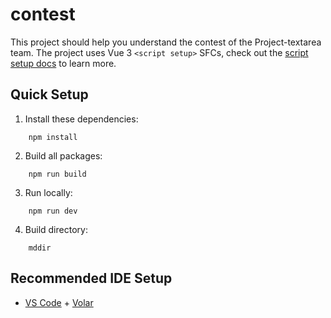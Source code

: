 # contest

This project should help you understand the contest of the Project-textarea team. The project uses Vue 3 `<script setup>` SFCs, check out the [script setup docs](https://v3.vuejs.org/api/sfc-script-setup.html#sfc-script-setup) to learn more.


## Quick Setup 

1. Install these dependencies:
```
    npm install
```

2. Build all packages:
```
    npm run build
```
3. Run locally:
```
    npm run dev
```
4. Build directory:
```
    mddir
```

## Recommended IDE Setup

- [VS Code](https://code.visualstudio.com/) + [Volar](https://marketplace.visualstudio.com/items?itemName=Vue.volar)

